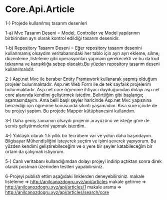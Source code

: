 # Core.Api.Article

1-) Projede kullanılmış tasarım desenleri

1-a) Mvc Tasarım Deseni = Model, Controller ve Model yapılarının birbirinden ayrı olarak kontrol edildiği tasarım desenidir.

1-b) Repository Tasarım Deseni = Eğer repository tasarım desenini kullanmamış olsaydım veritabanındaki her tablo için ayrı ayrı ekleme, silme, düzenleme ,listeleme gibi operasyonları yapmam gerekecekti ve bu da kod tekrarına ve karışıklığa sebep olacaktı.Bu yüzden repository tasarım deseni kullanılmalıdır.

2-) Asp.net Mvc ile beraber Entity Framework kullanarak yapmış olduğum projeler bulunmaktadır. Asp.net Web Form ile de tek sayfalık projelerim bulunmaktadır. Asp.net core öğrenme ihtiyacı duyduğumdan dolayı asp.net core alanında kendimi geliştirmek istedim. Belirttiğim gibi başlangıç aşamasındayım. Ama belli başlı şeyler haricinde  Asp.net Mvc yapısnına benzediği için öğrenme konusunda sıkıntı yaşamadım. Kısa süre içinde de bu projeyi yaptım. Bu projede Mapper kütüphanesini kullandım. 

3-) Daha geniş zamanım olsaydı projenin arayüzünü ve isteğe göre de servis geliştirmelerini yapmak isterdim.

4-) Yaklaşık olarak 1.5 yıllık bir tecrübem var ve yolun daha başındayım. Bilgisayar Mühendisliğini isteyerek seçtim ve işimi severek yapıyorum. Bu yüzden kendimi geliştirebileceğim ve o yere bir şeyler katabileceğim bir ortam da çalışmak istiyorum.

5-) Canlı veritabanı kullandığımdan dolayı projeyi indirip açtıktan sonra direk olarak postman üzerinden testleri yapabilirsiniz.

6-Projeyi publish ettim aşağıdaki linklerden deneyebilirsiniz.
makale listeleme => http://anilcanozdogru.xyz/api/articles
makale getirme => http://anilcanozdogru.xyz/api/articles/1
makale arama => http://anilcanozdogru.xyz/api/articles/search/core
